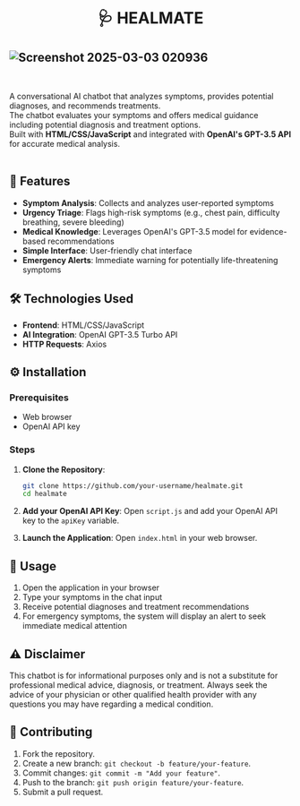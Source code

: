 <h1 align="center"> 🩺 HEALMATE <br>
 </h1>

![Screenshot 2025-03-03 020936](https://github.com/user-attachments/assets/80445e7d-c763-4362-9712-106d45d11813)
-----------------------------------------------------------
<br>

  A conversational AI chatbot that analyzes symptoms, provides potential diagnoses, and recommends treatments. 
  <br>
  The chatbot evaluates your symptoms and offers medical guidance including potential diagnosis and treatment options.
  <br>
  Built with **HTML/CSS/JavaScript** and integrated with **OpenAI's GPT-3.5 API** for accurate medical analysis.
  <br>
  <br>

## 🌟 Features
- **Symptom Analysis**: Collects and analyzes user-reported symptoms
- **Urgency Triage**: Flags high-risk symptoms (e.g., chest pain, difficulty breathing, severe bleeding)
- **Medical Knowledge**: Leverages OpenAI's GPT-3.5 model for evidence-based recommendations
- **Simple Interface**: User-friendly chat interface
- **Emergency Alerts**: Immediate warning for potentially life-threatening symptoms

## 🛠️ Technologies Used
- **Frontend**: HTML/CSS/JavaScript
- **AI Integration**: OpenAI GPT-3.5 Turbo API
- **HTTP Requests**: Axios

## ⚙️ Installation

### Prerequisites
- Web browser
- OpenAI API key

### Steps
1. **Clone the Repository**:
   ```bash
   git clone https://github.com/your-username/healmate.git
   cd healmate
   ```

2. **Add your OpenAI API Key**:
   Open `script.js` and add your OpenAI API key to the `apiKey` variable.

3. **Launch the Application**:
   Open `index.html` in your web browser.

## 🚀 Usage
1. Open the application in your browser
2. Type your symptoms in the chat input
3. Receive potential diagnoses and treatment recommendations
4. For emergency symptoms, the system will display an alert to seek immediate medical attention

## ⚠️ Disclaimer
This chatbot is for informational purposes only and is not a substitute for professional medical advice, diagnosis, or treatment. Always seek the advice of your physician or other qualified health provider with any questions you may have regarding a medical condition.

## 🤝 Contributing
1. Fork the repository.
2. Create a new branch: `git checkout -b feature/your-feature`.
3. Commit changes: `git commit -m "Add your feature"`.
4. Push to the branch: `git push origin feature/your-feature`.
5. Submit a pull request.
